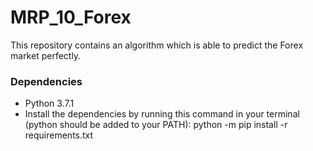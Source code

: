 # MRP_10_Forex
This repository contains an algorithm which is able to predict the Forex market perfectly.

### Dependencies
- Python 3.7.1
- Install the dependencies by running this command in your terminal (python should be added to your PATH): python -m pip install -r requirements.txt
